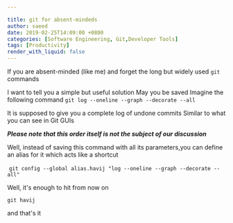 ```yaml
---

title: git for absent-mindeds
author: saeed
date: 2019-02-25T14:09:00 +0800
categories: [Software Engineering, Git,Developer Tools]
tags: [Productivity]
render_with_liquid: false
---
```


If you are absent-minded (like me) and forget the long but widely used `git` commands

I want to tell you a simple but useful solution
May you be saved
Imagine the following command
‍‍‍‍‍‍‍`
git log --oneline --graph --decorate --all
`

It is supposed to give you a complete log of undone commits
Similar to what you can see in Git GUIs

  ***Please note that this order itself is not the subject of our discussion***

Well, instead of saving this command with all its parameters,you can define an alias for it which acts like a shortcut

‍
`
git config --global alias.havij "log --oneline --graph --decorate --all"
`

Well, it's enough to hit from now on

`
git havij
`

and that's it 